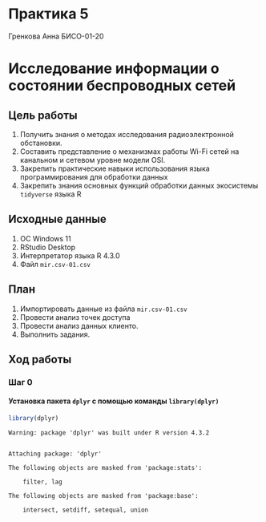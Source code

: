 Практика 5
================
Гренкова Анна БИСО-01-20

# Исследование информации о состоянии беспроводных сетей

## Цель работы

1.  Получить знания о методах исследования радиоэлектронной обстановки.
2.  Составить представление о механизмах работы Wi-Fi сетей на канальном
    и сетевом уровне модели OSI.
3.  Закрепить практические навыки использования языка программирования
    для обработки данных
4.  Закрепить знания основных функций обработки данных экосистемы
    `tidyverse` языка R

## Исходные данные

1.  ОС Windows 11
2.  RStudio Desktop
3.  Интерпретатор языка R 4.3.0
4.  Файл `mir.csv-01.csv`

## План

1.  Импортировать данные из файла `mir.csv-01.csv`
2.  Провести анализ точек доступа
3.  Провести анализ данных клиенто.
4.  Выполнить задания.

## Ход работы

### Шаг 0

#### Установка пакета `dplyr` с помощью команды `library(dplyr)`

``` r
library(dplyr)
```

    Warning: package 'dplyr' was built under R version 4.3.2


    Attaching package: 'dplyr'

    The following objects are masked from 'package:stats':

        filter, lag

    The following objects are masked from 'package:base':

        intersect, setdiff, setequal, union
